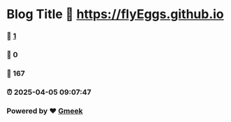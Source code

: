 # Blog Title :link: https://flyEggs.github.io 
### :page_facing_up: [1](https://flyEggs.github.io/tag.html) 
### :speech_balloon: 0 
### :hibiscus: 167 
### :alarm_clock: 2025-04-05 09:07:47 
### Powered by :heart: [Gmeek](https://github.com/Meekdai/Gmeek)
